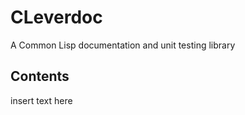 CLeverdoc
=========

A Common Lisp documentation and unit testing library

Contents
--------

insert text here